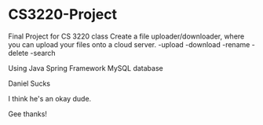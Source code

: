 # CS3220-Project
Final Project for CS 3220 class
Create a file uploader/downloader, where you can upload your files onto a cloud server. 
  -upload
  -download
  -rename
  -delete
  -search

Using Java Spring Framework
MySQL database 

Daniel Sucks

I think he's an okay dude.

Gee thanks!
